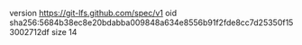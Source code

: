 version https://git-lfs.github.com/spec/v1
oid sha256:5684b38ec8e20bdabba009848a634e8556b91f2fde8cc7d25350f153002712df
size 14
